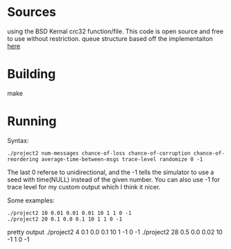 # Sources

using the BSD Kernal crc32 function/file. This code is open source and free to use without restriction.
queue structure based off the implementaiton [here](http://embedjournal.com/implementing-circular-buffer-embedded-c/)

# Building

make

# Running

Syntax:

    ./project2 num-messages chance-of-loss chance-of-corruption chance-of-reordering average-time-between-msgs trace-level randomize 0 -1

The last 0 referse to unidirectional, and the -1 tells the simulator to use a seed with time(NULL) instead of the given number.
You can also use -1 for trace level for my custom output which I think it nicer.

Some examples:

    ./project2 10 0.01 0.01 0.01 10 1 1 0 -1
    ./project2 20 0.1 0.0 0.1 10 1 1 0 -1

pretty output
    ./project2 4 0.1 0.0 0.1 10 1 -1 0 -1
    ./project2 28 0.5 0.0 0.02 10 -1 1 0 -1

